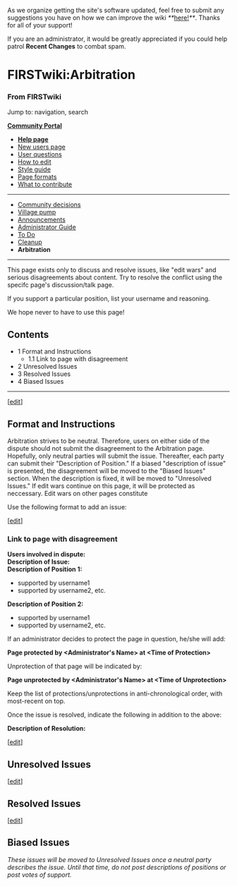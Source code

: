 As we organize getting the site's software updated, feel free to submit any
suggestions you have on how we can improve the wiki
_**_[here!](/index.php/User:Hallry/Suggestions "User:Hallry/Suggestions"
)_**_. Thanks for all of your support!

If you are an administrator, it would be greatly appreciated if you could help
patrol **Recent Changes** to combat spam.

# FIRSTwiki:Arbitration

### From FIRSTwiki

Jump to: navigation, search

**[Community Portal](/index.php/FIRSTwiki:Community_portal "FIRSTwiki:Community portal" )**

  * **[Help page](/index.php/FIRSTwiki:Help "FIRSTwiki:Help" )**
  * [New users page](/index.php/FIRSTwiki:New_users_page "FIRSTwiki:New users page" )
  * [User questions](/index.php/FIRSTwiki:User_questions "FIRSTwiki:User questions" )
  * [How to edit](/index.php/FIRSTwiki:How_does_one_edit_a_page "FIRSTwiki:How does one edit a page" )
  * [Style guide](/index.php/FIRSTwiki:Style_guide "FIRSTwiki:Style guide" )
  * [Page formats](/index.php/FIRSTwiki:Page_formats "FIRSTwiki:Page formats" )
  * [What to contribute](/index.php/FIRSTwiki:What_to_contribute "FIRSTwiki:What to contribute" )

* * *

  * [Community decisions](/index.php/FIRSTwiki:Community_decisions "FIRSTwiki:Community decisions" )
  * [Village pump](/index.php/FIRSTwiki:Village_pump "FIRSTwiki:Village pump" )
  * [Announcements](/index.php/FIRSTwiki:Announcements "FIRSTwiki:Announcements" )
  * [Administrator Guide](/index.php/FIRSTwiki:Guide_for_administrators "FIRSTwiki:Guide for administrators" )
  * [To Do](/index.php/FIRSTwiki:To_Do "FIRSTwiki:To Do" )
  * [Cleanup](/index.php/FIRSTwiki:Cleanup "FIRSTwiki:Cleanup" )
  * **Arbitration**  
---  
  
  
This page exists only to discuss and resolve issues, like "edit wars" and
serious disagreements about content. Try to resolve the conflict using the
specifc page's discussion/talk page.

If you support a particular position, list your username and reasoning.

We hope never to have to use this page!

## Contents

  * 1 Format and Instructions
    * 1.1 Link to page with disagreement
  * 2 Unresolved Issues
  * 3 Resolved Issues
  * 4 Biased Issues  
---  
  
[[edit](/index.php?title=FIRSTwiki:Arbitration&action=edit&section=1 "Edit
section: Format and Instructions" )]

## Format and Instructions

Arbitration strives to be neutral. Therefore, users on either side of the
dispute should not submit the disagreement to the Arbitration page. Hopefully,
only neutral parties will submit the issue. Thereafter, each party can submit
their "Description of Position." If a biased "description of issue" is
presented, the disagreement will be moved to the "Biased Issues" section. When
the description is fixed, it will be moved to "Unresolved Issues." If edit
wars continue on this page, it will be protected as neccessary. Edit wars on
other pages constitute

Use the following format to add an issue:

[[edit](/index.php?title=FIRSTwiki:Arbitration&action=edit&section=2 "Edit
section: Link to page with disagreement" )]

### Link to page with disagreement

**Users involved in dispute:**  
**Description of Issue:**  
**Description of Position 1:**  

  * supported by username1 
  * supported by username2, etc. 

**Description of Position 2:**  

  * supported by username1 
  * supported by username2, etc. 

If an administrator decides to protect the page in question, he/she will add:

**Page protected by &lt;Administrator's Name&gt; at &lt;Time of Protection&gt;**

Unprotection of that page will be indicated by:

**Page unprotected by &lt;Administrator's Name&gt; at &lt;Time of Unprotection&gt;**

Keep the list of protections/unprotections in anti-chronological order, with
most-recent on top.

Once the issue is resolved, indicate the following in addition to the above:

**Description of Resolution:**  

[[edit](/index.php?title=FIRSTwiki:Arbitration&action=edit&section=3 "Edit
section: Unresolved Issues" )]

## Unresolved Issues

[[edit](/index.php?title=FIRSTwiki:Arbitration&action=edit&section=4 "Edit
section: Resolved Issues" )]

## Resolved Issues

[[edit](/index.php?title=FIRSTwiki:Arbitration&action=edit&section=5 "Edit
section: Biased Issues" )]

## Biased Issues

_These issues will be moved to Unresolved Issues once a neutral party
describes the issue. Until that time, do not post descriptions of positions or
post votes of support._

